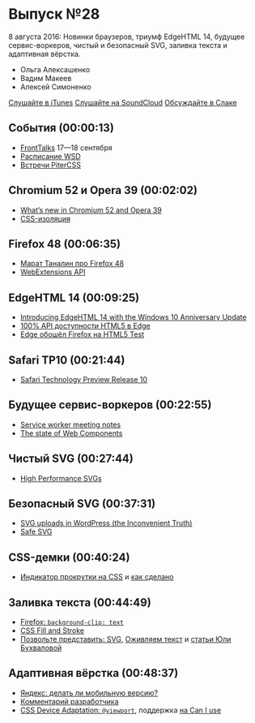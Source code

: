 # Выпуск №28

8 августа 2016: Новинки браузеров, триумф EdgeHTML 14, будущее сервис-воркеров, чистый и безопасный SVG, заливка текста и адаптивная вёрстка.

- Ольга Алексашенко
- Вадим Макеев
- Алексей Симоненко

[Слушайте в iTunes](https://itunes.apple.com/ru/podcast/veb-standarty/id1080500016)
[Слушайте на SoundCloud](https://soundcloud.com/web-standards/episode-28)
[Обсуждайте в Слаке](http://slack.web-standards.ru/)

## События (00:00:13)

- [FrontTalks](http://fronttalks.ru/) 17—18 сентября
- [Расписание WSD](https://wsd.events/#calendar)
- [Встречи PiterCSS](https://pitercss.timepad.ru/events/)

## Chromium 52 и Opera 39 (00:02:02)

- [What’s new in Chromium 52 and Opera 39](https://dev.opera.com/blog/opera-39/)
- [CSS-изоляция](http://css-live.ru/articles/css-izolyaciya.html)

## Firefox 48 (00:06:35)

- [Марат Таналин про Firefox 48](http://tanalin.com/blog/2016/08/firefox-48/)
- [WebExtensions API](https://developer.mozilla.org/en-US/Add-ons/WebExtensions/API)

## EdgeHTML 14 (00:09:25)

- [Introducing EdgeHTML 14 with the Windows 10 Anniversary Update](https://blogs.windows.com/msedgedev/2016/08/04/introducing-edgehtml-14/)
- [100% API доступности HTML5 в Edge](http://www.html5accessibility.com/)
- [Edge обошёл Firefox на HTML5 Test](http://html5test.com/results/desktop.html)

## Safari TP10 (00:21:44)

- [Safari Technology Preview Release 10](https://webkit.org/blog/6823/release-notes-for-safari-technology-preview-release-10/)

## Будущее сервис-воркеров (00:22:55)

- [Service worker meeting notes](https://jakearchibald.com/2016/service-worker-meeting-notes/)
- [The state of Web Components](https://hacks.mozilla.org/2015/06/the-state-of-web-components/)

## Чистый SVG (00:27:44)

- [High Performance SVGs](https://css-tricks.com/high-performance-svgs/)

## Безопасный SVG (00:37:31)

- [SVG uploads in WordPress (the Inconvenient Truth)](https://bjornjohansen.no/svg-in-wordpress)
- [Safe SVG](https://wordpress.org/plugins/safe-svg/)

## CSS-демки (00:40:24)

- [Индикатор прокрутки на CSS](http://codepen.io/MadeByMike/pen/ZOrEmr?editors=0100) и [как сделано](https://twitter.com/MikeRiethmuller/status/760935509996756994)

## Заливка текста (00:44:49)

- [Firefox: `background-clip: text`](https://twitter.com/simevidas/status/731354943626481666)
- [CSS Fill and Stroke](https://drafts.fxtf.org/paint/)
- [Позвольте представить: SVG](https://wsd.events/2014/06/28/pres/meet-svg/), [Оживляем текст](https://wsd.events/2015/06/20/pres/text-alive/) и [статьи Юли Бухваловой](http://css.yoksel.ru/tags/#svg)

## Адаптивная вёрстка (00:48:37)

- [Яндекс: делать ли мобильную версию?](https://habrahabr.ru/company/yandex/blog/307064/)
- [Комментарий разработчика](https://habrahabr.ru/company/yandex/blog/307064/#comment_9733376)
- [CSS Device Adaptation: `@viewport`](https://drafts.csswg.org/css-device-adapt/#atviewport-rule), поддержка [на Can I use](http://caniuse.com/#feat=css-deviceadaptation)
